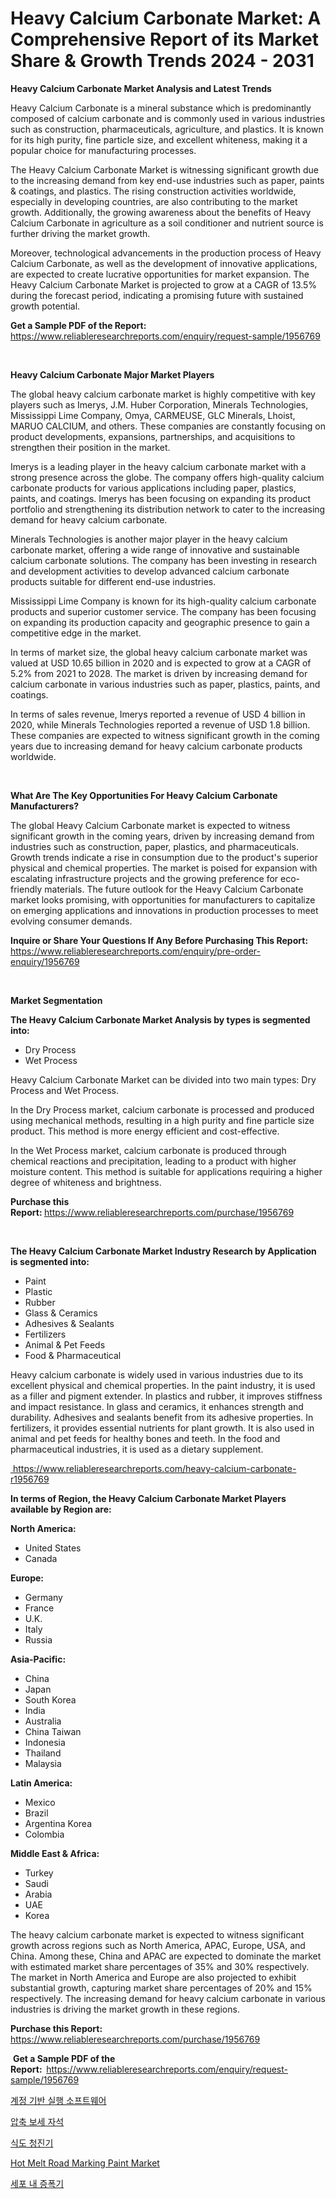 <p><h1>Heavy Calcium Carbonate Market: A Comprehensive Report of its Market Share & Growth Trends 2024 - 2031</h1></p><p><strong>Heavy Calcium Carbonate Market Analysis and Latest Trends</strong></p>
<p><p>Heavy Calcium Carbonate is a mineral substance which is predominantly composed of calcium carbonate and is commonly used in various industries such as construction, pharmaceuticals, agriculture, and plastics. It is known for its high purity, fine particle size, and excellent whiteness, making it a popular choice for manufacturing processes.</p><p>The Heavy Calcium Carbonate Market is witnessing significant growth due to the increasing demand from key end-use industries such as paper, paints & coatings, and plastics. The rising construction activities worldwide, especially in developing countries, are also contributing to the market growth. Additionally, the growing awareness about the benefits of Heavy Calcium Carbonate in agriculture as a soil conditioner and nutrient source is further driving the market growth.</p><p>Moreover, technological advancements in the production process of Heavy Calcium Carbonate, as well as the development of innovative applications, are expected to create lucrative opportunities for market expansion. The Heavy Calcium Carbonate Market is projected to grow at a CAGR of 13.5% during the forecast period, indicating a promising future with sustained growth potential.</p></p>
<p><strong>Get a Sample PDF of the Report:&nbsp;</strong> <a href="https://www.reliableresearchreports.com/enquiry/request-sample/1956769">https://www.reliableresearchreports.com/enquiry/request-sample/1956769</a></p>
<p>&nbsp;</p>
<p><strong>Heavy Calcium Carbonate Major Market Players</strong></p>
<p><p>The global heavy calcium carbonate market is highly competitive with key players such as Imerys, J.M. Huber Corporation, Minerals Technologies, Mississippi Lime Company, Omya, CARMEUSE, GLC Minerals, Lhoist, MARUO CALCIUM, and others. These companies are constantly focusing on product developments, expansions, partnerships, and acquisitions to strengthen their position in the market.</p><p>Imerys is a leading player in the heavy calcium carbonate market with a strong presence across the globe. The company offers high-quality calcium carbonate products for various applications including paper, plastics, paints, and coatings. Imerys has been focusing on expanding its product portfolio and strengthening its distribution network to cater to the increasing demand for heavy calcium carbonate.</p><p>Minerals Technologies is another major player in the heavy calcium carbonate market, offering a wide range of innovative and sustainable calcium carbonate solutions. The company has been investing in research and development activities to develop advanced calcium carbonate products suitable for different end-use industries.</p><p>Mississippi Lime Company is known for its high-quality calcium carbonate products and superior customer service. The company has been focusing on expanding its production capacity and geographic presence to gain a competitive edge in the market.</p><p>In terms of market size, the global heavy calcium carbonate market was valued at USD 10.65 billion in 2020 and is expected to grow at a CAGR of 5.2% from 2021 to 2028. The market is driven by increasing demand for calcium carbonate in various industries such as paper, plastics, paints, and coatings.</p><p>In terms of sales revenue, Imerys reported a revenue of USD 4 billion in 2020, while Minerals Technologies reported a revenue of USD 1.8 billion. These companies are expected to witness significant growth in the coming years due to increasing demand for heavy calcium carbonate products worldwide.</p></p>
<p>&nbsp;</p>
<p><strong>What Are The Key Opportunities For Heavy Calcium Carbonate Manufacturers?</strong></p>
<p><p>The global Heavy Calcium Carbonate market is expected to witness significant growth in the coming years, driven by increasing demand from industries such as construction, paper, plastics, and pharmaceuticals. Growth trends indicate a rise in consumption due to the product's superior physical and chemical properties. The market is poised for expansion with escalating infrastructure projects and the growing preference for eco-friendly materials. The future outlook for the Heavy Calcium Carbonate market looks promising, with opportunities for manufacturers to capitalize on emerging applications and innovations in production processes to meet evolving consumer demands.</p></p>
<p><strong>Inquire or Share Your Questions If Any Before Purchasing This Report:</strong> <a href="https://www.reliableresearchreports.com/enquiry/pre-order-enquiry/1956769">https://www.reliableresearchreports.com/enquiry/pre-order-enquiry/1956769</a></p>
<p>&nbsp;</p>
<p><strong>Market Segmentation</strong></p>
<p><strong>The Heavy Calcium Carbonate Market Analysis by types is segmented into:</strong></p>
<p><ul><li>Dry Process</li><li>Wet Process</li></ul></p>
<p><p>Heavy Calcium Carbonate Market can be divided into two main types: Dry Process and Wet Process. </p><p>In the Dry Process market, calcium carbonate is processed and produced using mechanical methods, resulting in a high purity and fine particle size product. This method is more energy efficient and cost-effective.</p><p>In the Wet Process market, calcium carbonate is produced through chemical reactions and precipitation, leading to a product with higher moisture content. This method is suitable for applications requiring a higher degree of whiteness and brightness.</p></p>
<p><strong>Purchase this Report:&nbsp;</strong><a href="https://www.reliableresearchreports.com/purchase/1956769">https://www.reliableresearchreports.com/purchase/1956769</a></p>
<p>&nbsp;</p>
<p><strong>The Heavy Calcium Carbonate Market Industry Research by Application is segmented into:</strong></p>
<p><ul><li>Paint</li><li>Plastic</li><li>Rubber</li><li>Glass & Ceramics</li><li>Adhesives & Sealants</li><li>Fertilizers</li><li>Animal & Pet Feeds</li><li>Food & Pharmaceutical</li></ul></p>
<p><p>Heavy calcium carbonate is widely used in various industries due to its excellent physical and chemical properties. In the paint industry, it is used as a filler and pigment extender. In plastics and rubber, it improves stiffness and impact resistance. In glass and ceramics, it enhances strength and durability. Adhesives and sealants benefit from its adhesive properties. In fertilizers, it provides essential nutrients for plant growth. It is also used in animal and pet feeds for healthy bones and teeth. In the food and pharmaceutical industries, it is used as a dietary supplement.</p></p>
<p><a href="https://www.reliableresearchreports.com/heavy-calcium-carbonate-r1956769">&nbsp;https://www.reliableresearchreports.com/heavy-calcium-carbonate-r1956769</a></p>
<p><strong>In terms of Region, the Heavy Calcium Carbonate Market Players available by Region are:</strong></p>
<p>
    <p> <strong> North America: </strong>
        <ul>
            <li>United States</li>
            <li>Canada</li>
        </ul>
        </p> 
    <p> <strong> Europe: </strong>
        <ul>
            <li>Germany</li>
            <li>France</li>
            <li>U.K.</li>
            <li>Italy</li>
            <li>Russia</li>
        </ul>
        </p> 
    <p> <strong> Asia-Pacific: </strong>
        <ul>
            <li>China</li>
            <li>Japan</li>
            <li>South Korea</li>
            <li>India</li>
            <li>Australia</li>
            <li>China Taiwan</li>
            <li>Indonesia</li>
            <li>Thailand</li>
            <li>Malaysia</li>
        </ul>
        </p> 
    <p> <strong> Latin America: </strong>
        <ul>
            <li>Mexico</li>
            <li>Brazil</li>
            <li>Argentina Korea</li>
            <li>Colombia</li>
        </ul>
        </p> 
    <p> <strong> Middle East & Africa: </strong>
        <ul>
            <li>Turkey</li>
            <li>Saudi</li>
            <li>Arabia</li>
            <li>UAE</li>
            <li>Korea</li>
        </ul>
    </p>
    </p>
<p><p>The heavy calcium carbonate market is expected to witness significant growth across regions such as North America, APAC, Europe, USA, and China. Among these, China and APAC are expected to dominate the market with estimated market share percentages of 35% and 30% respectively. The market in North America and Europe are also projected to exhibit substantial growth, capturing market share percentages of 20% and 15% respectively. The increasing demand for heavy calcium carbonate in various industries is driving the market growth in these regions.</p></p>
<p><strong>Purchase this Report: </strong><a href="https://www.reliableresearchreports.com/purchase/1956769">https://www.reliableresearchreports.com/purchase/1956769</a></p>
<p>&nbsp;<strong>Get a Sample PDF of the Report:&nbsp;&nbsp;</strong><a href="https://www.reliableresearchreports.com/enquiry/request-sample/1956769">https://www.reliableresearchreports.com/enquiry/request-sample/1956769</a></p>
<p><strong></strong></p>
<p><p><a href="https://github.com/AlexanderElliott1993/Market-Research-Report-List-1/blob/main/9604528140700.md">계정 기반 실행 소프트웨어</a></p><p><a href="https://github.com/bbbexter1/Market-Research-Report-List-1/blob/main/4100340140699.md">압축 보세 자석</a></p><p><a href="https://medium.com/@danykakilback/2024%EB%85%84%EB%B6%80%ED%84%B0-2031%EB%85%84%EA%B9%8C%EC%A7%80%EC%9D%98-%EC%8B%9D%EB%8F%84-%EC%B2%AD%EC%A7%84%EA%B8%B0-%EC%8B%9C%EC%9E%A5-%EC%A0%90%EC%9C%A0%EC%9C%A8-%EB%B0%8F-%EA%B2%BD%EC%9F%81-%ED%92%8D%EA%B2%BD%EC%97%90-%EB%8C%80%ED%95%9C-%ED%86%B5%EC%B0%B0%EB%A0%A5-60e9d9d777b8">식도 청진기</a></p><p><a href="https://github.com/susanjprice2023/Market-Research-Report-List-1/blob/main/hot-melt-road-marking-paint-market.md">Hot Melt Road Marking Paint Market</a></p><p><a href="https://medium.com/@danykakilback/%EA%B8%80%EB%A1%9C%EB%B2%8C-%EC%84%B8%ED%8F%AC-%EB%82%B4-%EC%A6%9D%ED%8F%AD%EA%B8%B0-%EC%8B%9C%EC%9E%A5%EC%9D%98-%EC%A2%85%ED%95%A9%EC%A0%81%EC%9D%B8-%EB%B6%84%EC%84%9D-%EC%84%B1%EC%9E%A5-%EB%8F%99%ED%96%A5-%EB%B0%8F-%EC%8B%9C%EC%9E%A5-%EC%98%88%EC%B8%A1-2024-2031-e38a42a45f92">세포 내 증폭기</a></p></p>